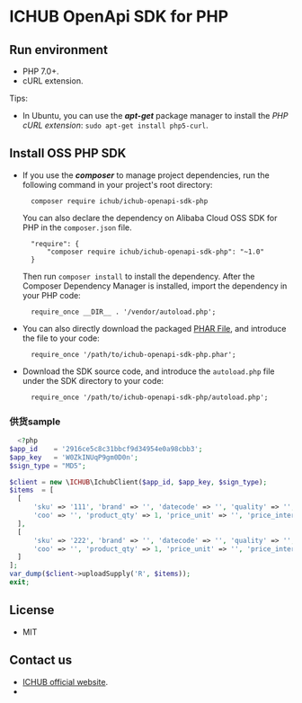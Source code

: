 # ICHUB OpenApi SDK for PHP

## Run environment
- PHP 7.0+.
- cURL extension.

Tips:

- In Ubuntu, you can use the ***apt-get*** package manager to install the *PHP cURL extension*: `sudo apt-get install php5-curl`.

## Install OSS PHP SDK

- If you use the ***composer*** to manage project dependencies, run the following command in your project's root directory:

        composer require ichub/ichub-openapi-sdk-php

   You can also declare the dependency on Alibaba Cloud OSS SDK for PHP in the `composer.json` file.

        "require": {
            "composer require ichub/ichub-openapi-sdk-php": "~1.0"
        }

   Then run `composer install` to install the dependency. After the Composer Dependency Manager is installed, import the dependency in your PHP code: 

        require_once __DIR__ . '/vendor/autoload.php';

- You can also directly download the packaged [PHAR File][releases-page], and 
   introduce the file to your code: 

        require_once '/path/to/ichub-openapi-sdk-php.phar';

- Download the SDK source code, and introduce the `autoload.php` file under the SDK directory to your code: 

        require_once '/path/to/ichub-openapi-sdk-php/autoload.php';


### 供货sample

  ```php 
    <?php
$app_id    = '2916ce5c8c31bbcf9d34954e0a98cbb3';
$app_key   = 'W0ZkINUqP9gm0D0n';
$sign_type = "MD5";

$client = new \ICHUB\IchubClient($app_id, $app_key, $sign_type);
$items  = [
    [
        'sku' => '111', 'brand' => '', 'datecode' => '', 'quality' => '', 'date_of_delivery' => '', 'moq' => '',
        'coo' => '', 'product_qty' => 1, 'price_unit' => '', 'price_interval' => '', 'description' => '', 'product_code' => ''
    ],
    [
        'sku' => '222', 'brand' => '', 'datecode' => '', 'quality' => '', 'date_of_delivery' => '', 'moq' => '',
        'coo' => '', 'product_qty' => 1, 'price_unit' => '', 'price_interval' => '', 'description' => '', 'product_code' => ''
    ]
];
var_dump($client->uploadSupply('R', $items));
exit;
```


## License

- MIT

## Contact us

- [ICHUB  official website](https://www.ichub.com).
-

[releases-page]: https://github.com/aliyun/aliyun-oss-php-sdk/releases
[phar-composer]: https://github.com/clue/phar-composer


